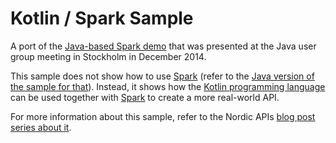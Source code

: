 # Kotlin / Spark Sample

A port of the [Java-based Spark demo][1] that was presented at the Java user group meeting in Stockholm in December 2014. 

This sample does not show how to use [Spark][3] (refer to the [Java version of the sample for that][1]). Instead, 
it shows how the [Kotlin programming language][2] can be used together with [Spark][3] to create a more real-world API.

For more information about this sample, refer to the Nordic APIs [blog post series about it](http://nordicapis.com/building-apis-on-the-jvm-using-kotlin-and-spark-part-1/).

[1]: https://github.com/travisspencer/stockholm-java-meetup-java-spark-demo#more-complex-example
[2]: http://kotlinlang.org/
[3]: http://sparkjava.com/
